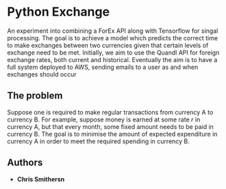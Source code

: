# Python Exchange

An experiment into combining a ForEx API along with Tensorflow for singal processing. The goal is to achieve a model which predicts the correct time to make exchanges between two currencies given that certain levels of exchange need to be met. Initially, we aim to use the Quandl API for foreign exchange rates, both current and historical. Eventually the aim is to have a full system deployed to AWS, sending emails to a user as and when exchanges should occur

## The problem

Suppose one is required to make regular transactions from currency A to currency B. For example, suppose money is earned at some rate *r* in currency A, but that every month, some fixed amount needs to be paid in currency B. The goal is to minimise the amount of expected expenditure in currency A in order to meet the required spending in currency B.

## Authors

* **Chris Smithersn**